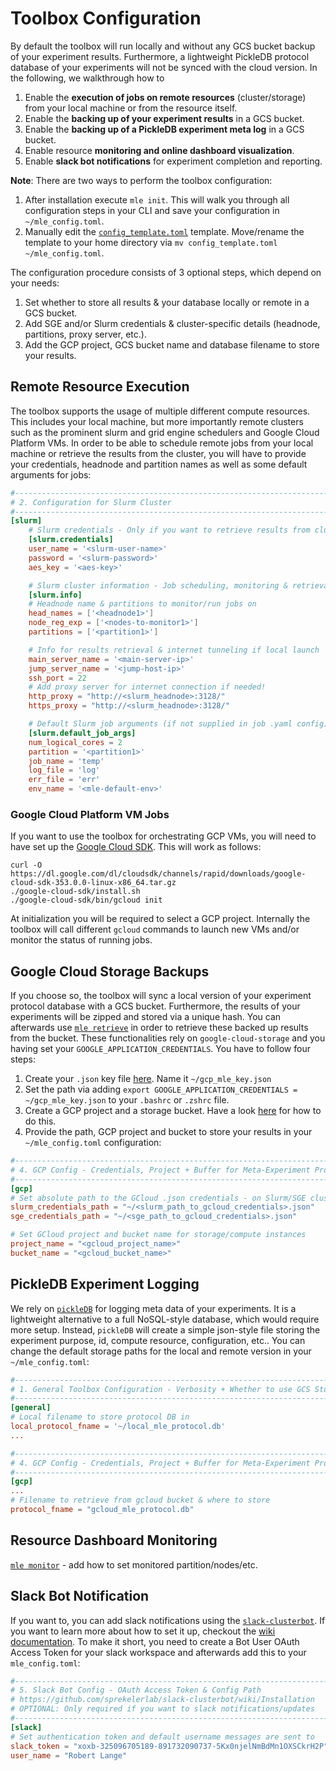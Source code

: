 # Toolbox Configuration

By default the toolbox will run locally and without any GCS bucket backup of your experiment results. Furthermore, a lightweight PickleDB protocol database of your experiments will not be synced with the cloud version. In the following, we walkthrough how to

1. Enable the **execution of jobs on remote resources** (cluster/storage) from your local machine or from the resource itself.
2. Enable the **backing up of your experiment results** in a GCS bucket.
3. Enable the **backing up of a PickleDB experiment meta log** in a GCS bucket.
4. Enable resource **monitoring and online dashboard visualization**.
5. Enable **slack bot notifications** for experiment completion and reporting.

**Note**: There are two ways to perform the toolbox configuration:

1. After installation execute `mle init`. This will walk you through all configuration steps in your CLI and save your configuration in `~/mle_config.toml`.
2. Manually edit the [`config_template.toml`](https://github.com/RobertTLange/mle-toolbox/tree/main/config_template.toml) template. Move/rename the template to your home directory via `mv config_template.toml ~/mle_config.toml`.

The configuration procedure consists of 3 optional steps, which depend on your needs:

1. Set whether to store all results & your database locally or remote in a GCS bucket.
2. Add SGE and/or Slurm credentials & cluster-specific details (headnode, partitions, proxy server, etc.).
3. Add the GCP project, GCS bucket name and database filename to store your results.


## Remote Resource Execution

The toolbox supports the usage of multiple different compute resources. This includes your local machine, but more importantly remote clusters such as the prominent slurm and grid engine schedulers and Google Cloud Platform VMs. In order to be able to schedule remote jobs from your local machine or retrieve the results from the cluster, you will have to provide your credentials, headnode and partition names as well as some default arguments for jobs:

```toml
#------------------------------------------------------------------------------#
# 2. Configuration for Slurm Cluster
#------------------------------------------------------------------------------#
[slurm]
    # Slurm credentials - Only if you want to retrieve results from cluster
    [slurm.credentials]
    user_name = '<slurm-user-name>'
    password = '<slurm-password>'
    aes_key = '<aes-key>'

    # Slurm cluster information - Job scheduling, monitoring & retrieval
    [slurm.info]
    # Headnode name & partitions to monitor/run jobs on
    head_names = ['<headnode1>']
    node_reg_exp = ['<nodes-to-monitor1>']
    partitions = ['<partition1>']

    # Info for results retrieval & internet tunneling if local launch
    main_server_name = '<main-server-ip>'
    jump_server_name = '<jump-host-ip>'
    ssh_port = 22
    # Add proxy server for internet connection if needed!
    http_proxy = "http://<slurm_headnode>:3128/"
    https_proxy = "http://<slurm_headnode>:3128/"

    # Default Slurm job arguments (if not supplied in job .yaml config)
    [slurm.default_job_args]
    num_logical_cores = 2
    partition = '<partition1>'
    job_name = 'temp'
    log_file = 'log'
    err_file = 'err'
    env_name = '<mle-default-env>'
```

### Google Cloud Platform VM Jobs

If you want to use the toolbox for orchestrating GCP VMs, you will need to have set up the [Google Cloud SDK](https://cloud.google.com/sdk/docs/install). This will work as follows:

```
curl -O https://dl.google.com/dl/cloudsdk/channels/rapid/downloads/google-cloud-sdk-353.0.0-linux-x86_64.tar.gz
./google-cloud-sdk/install.sh
./google-cloud-sdk/bin/gcloud init
```

At initialization you will be required to select a GCP project. Internally the toolbox will call different `gcloud` commands to launch new VMs and/or monitor the status of running jobs.

## Google Cloud Storage Backups

If you choose so, the toolbox will sync a local version of your experiment protocol database with a GCS bucket. Furthermore, the results of your experiments will be zipped and stored via a unique hash. You can afterwards use [`mle retrieve`](../../core_api/mle_retrieve/) in order to retrieve these backed up results from the bucket. These functionalities rely on `google-cloud-storage` and you having set your `GOOGLE_APPLICATION_CREDENTIALS`. You have to follow four steps:

1. Create your `.json` key file [here](https://cloud.google.com/docs/authentication/getting-started). Name it `~/gcp_mle_key.json`
2. Set the path via adding `export GOOGLE_APPLICATION_CREDENTIALS = ~/gcp_mle_key.json` to your `.bashrc` or `.zshrc` file.
3. Create a GCP project and a storage bucket. Have a look [here](https://cloud.google.com/storage/docs/creating-buckets) for how to do this.
4. Provide the path, GCP project and bucket to store your results in your `~/mle_config.toml` configuration:

```toml
#------------------------------------------------------------------------------#
# 4. GCP Config - Credentials, Project + Buffer for Meta-Experiment Protocol
#------------------------------------------------------------------------------#
[gcp]
# Set absolute path to the GCloud .json credentials - on Slurm/SGE cluster
slurm_credentials_path = "~/<slurm_path_to_gcloud_credentials>.json"
sge_credentials_path = "~/<sge_path_to_gcloud_credentials>.json"

# Set GCloud project and bucket name for storage/compute instances
project_name = "<gcloud_project_name>"
bucket_name = "<gcloud_bucket_name>"
```

## PickleDB Experiment Logging

We rely on [`pickleDB`](https://pythonhosted.org/pickleDB/) for logging meta data of your experiments. It is a lightweight alternative to a full NoSQL-style database, which would require more setup. Instead, `pickleDB` will create a simple json-style file storing the experiment purpose, id, compute resource, configuration, etc.. You can change the default storage paths for the local and remote version in your `~/mle_config.toml`:

```toml
#------------------------------------------------------------------------------#
# 1. General Toolbox Configuration - Verbosity + Whether to use GCS Storage
#------------------------------------------------------------------------------#
[general]
# Local filename to store protocol DB in
local_protocol_fname = '~/local_mle_protocol.db'
...

#------------------------------------------------------------------------------#
# 4. GCP Config - Credentials, Project + Buffer for Meta-Experiment Protocol
#------------------------------------------------------------------------------#
[gcp]
...
# Filename to retrieve from gcloud bucket & where to store
protocol_fname = "gcloud_mle_protocol.db"
```

## Resource Dashboard Monitoring

[`mle monitor`](../../core_api/mle_monitor/) - add how to set monitored partition/nodes/etc.

## Slack Bot Notification

If you want to, you can add slack notifications using the [`slack-clusterbot`](https://github.com/sprekelerlab/slack-clusterbot/). If you want to learn more about how to set it up, checkout the [wiki documentation](https://github.com/sprekelerlab/slack-clusterbot/wiki/Installation). To make it short, you need to create a Bot User OAuth Access Token for your slack workspace and afterwards add this to your `mle_config.toml`:

```toml
#------------------------------------------------------------------------------#
# 5. Slack Bot Config - OAuth Access Token & Config Path
# https://github.com/sprekelerlab/slack-clusterbot/wiki/Installation
# OPTIONAL: Only required if you want to slack notifications/updates
#------------------------------------------------------------------------------#
[slack]
# Set authentication token and default username messages are sent to
slack_token = "xoxb-325096705189-891732090737-5Kx0njelNmBdMn1OXSCkrH2P"
user_name = "Robert Lange"
```
